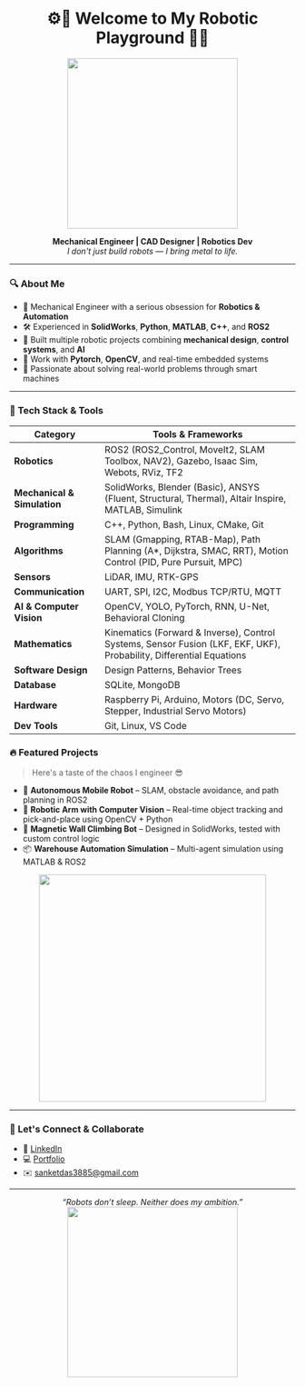 <h1 align="center">⚙️🚀 Welcome to My Robotic Playground 🤖🔧</h1>

<p align="center">
  <img src="https://media.giphy.com/media/v1.Y2lkPTc5MGI3NjExdnZidTZudGdkazF3NGx0cTQ4ZnE3ZDlmc21iZWt2bjRhdGVodGU0eSZlcD12MV9naWZzX3NlYXJjaCZjdD1n/EBysPyjz3BHVu/giphy.gif" width="300" />
</p>

<p align="center">
  <b>Mechanical Engineer | CAD Designer | Robotics Dev</b><br>
  <i>I don't just build robots — I bring metal to life.</i>
</p>

---

### 🔍 About Me

- 🧠 Mechanical Engineer with a serious obsession for **Robotics & Automation**
- 🛠️ Experienced in **SolidWorks**, **Python**, **MATLAB**, **C++**, and **ROS2**
- 🤖 Built multiple robotic projects combining **mechanical design**, **control systems**, and **AI**
- 🧰 Work with **Pytorch**, **OpenCV**, and real-time embedded systems
- 🎯 Passionate about solving real-world problems through smart machines

---

### 🧠 Tech Stack & Tools

| Category              | Tools & Frameworks                                                                 |
|-----------------------|-------------------------------------------------------------------------------------|
| **Robotics**          | ROS2 (ROS2_Control, MoveIt2, SLAM Toolbox, NAV2), Gazebo, Isaac Sim, Webots, RViz, TF2 |
| **Mechanical & Simulation** | SolidWorks, Blender (Basic), ANSYS (Fluent, Structural, Thermal), Altair Inspire, MATLAB, Simulink |
| **Programming**       | C++, Python, Bash, Linux, CMake, Git                                                |
| **Algorithms**        | SLAM (Gmapping, RTAB-Map), Path Planning (A*, Dijkstra, SMAC, RRT), Motion Control (PID, Pure Pursuit, MPC) |
| **Sensors**           | LiDAR, IMU, RTK-GPS                                                                 |
| **Communication**     | UART, SPI, I2C, Modbus TCP/RTU, MQTT                                                 |
| **AI & Computer Vision** | OpenCV, YOLO, PyTorch, RNN, U-Net, Behavioral Cloning                              |
| **Mathematics**       | Kinematics (Forward & Inverse), Control Systems, Sensor Fusion (LKF, EKF, UKF), Probability, Differential Equations |
| **Software Design**   | Design Patterns, Behavior Trees                                                     |
| **Database**          | SQLite, MongoDB                                                                     |
| **Hardware**          | Raspberry Pi, Arduino, Motors (DC, Servo, Stepper, Industrial Servo Motors)          |
| **Dev Tools**         | Git, Linux, VS Code                                                                 |


### 🔥 Featured Projects

> Here's a taste of the chaos I engineer 😎

- 🦾 **Autonomous Mobile Robot** – SLAM, obstacle avoidance, and path planning in ROS2
- 🎯 **Robotic Arm with Computer Vision** – Real-time object tracking and pick-and-place using OpenCV + Python
- 🧲 **Magnetic Wall Climbing Bot** – Designed in SolidWorks, tested with custom control logic
- 📦 **Warehouse Automation Simulation** – Multi-agent simulation using MATLAB & ROS2

<p align="center">
  <img src="https://giphy.com/gifs/Maytronicsau-love-heart-blue-eY85uUL6z4Wo496BXH" width="400" />
</p>

---

### 🚀 Let's Connect & Collaborate

- 💼 [LinkedIn](https://www.linkedin.com/in/sanket-das-355978269/)
- 💻 [Portfolio](https://github.com/the-sanket-das)
- ✉️ sanketdas3885@gmail.com

---

<p align="center">
  <i>“Robots don’t sleep. Neither does my ambition.”</i><br>
  <img src="https://giphy.com/gifs/Maytronicsau-love-heart-blue-eY85uUL6z4Wo496BXH" width="300" />
</p>
